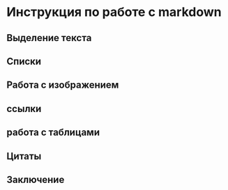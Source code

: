 # Инструкция по работе с markdown

## Выделение текста

## Списки

## Работа с изображением

## ссылки

## работа с таблицами

## Цитаты

## Заключение